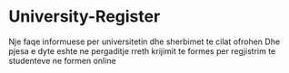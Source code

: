 # University-Register
Nje faqe informuese per universitetin dhe sherbimet te cilat ofrohen 
Dhe pjesa e dyte eshte ne pergaditje rreth krijimit te formes per regjistrim te studenteve ne formen online
